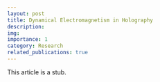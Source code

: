 ```yaml
---
layout: post
title: Dynamical Electromagnetism in Holography
description:
img: 
importance: 1
category: Research
related_publications: true
---
```

This article is a stub.

